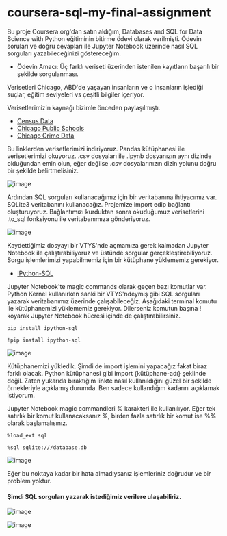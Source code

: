 # coursera-sql-my-final-assignment

Bu proje Coursera.org'dan satın aldığım, Databases and SQL for Data Science with Python eğitiminin bitirme ödevi olarak verilmişti. Ödevin soruları ve doğru cevapları ile Jupyter Notebook üzerinde nasıl SQL sorguları yazabileceğinizi göstereceğim.

- Ödevin Amacı: Üç farklı veriseti üzerinden istenilen kayıtların başarılı bir şekilde sorgulanması. 

Verisetleri Chicago, ABD'de yaşayan insanların ve o insanların işlediği suçlar, eğitim seviyeleri vs çeşitli bilgiler içeriyor.

Verisetlerimizin kaynağı bizimle önceden paylaşılmıştı. 
  - [Census Data](https://data.cityofchicago.org/Health-Human-Services/Census-Data-Selected-socioeconomic-indicators-in-C/kn9c-c2s2?utm_medium=Exinfluencer&utm_source=Exinfluencer&utm_content=000026UJ&utm_term=10006555&utm_id=NA-SkillsNetwork-Channel-SkillsNetworkCoursesIBMDeveloperSkillsNetworkDB0201ENSkillsNetwork22-2022-01-01)
  - [Chicago Public Schools](https://data.cityofchicago.org/Education/Chicago-Public-Schools-Progress-Report-Cards-2011-/9xs2-f89t?utm_medium=Exinfluencer&utm_source=Exinfluencer&utm_content=000026UJ&utm_term=10006555&utm_id=NA-SkillsNetwork-Channel-SkillsNetworkCoursesIBMDeveloperSkillsNetworkDB0201ENSkillsNetwork22-2022-01-01)
  - [Chicago Crime Data](https://data.cityofchicago.org/Public-Safety/Crimes-2001-to-Present/ijzp-q8t2?utm_medium=Exinfluencer&utm_source=Exinfluencer&utm_content=000026UJ&utm_term=10006555&utm_id=NA-SkillsNetwork-Channel-SkillsNetworkCoursesIBMDeveloperSkillsNetworkDB0201ENSkillsNetwork22-2022-01-01)

Bu linklerden verisetlerimizi indiriyoruz. Pandas kütüphanesi ile verisetlerimizi okuyoruz. .csv dosyaları ile .ipynb dosyanızın aynı dizinde olduğundan emin olun, eğer değilse .csv dosyalarınızın dizin yolunu doğru bir şekilde belirtmelisiniz.

![image](https://user-images.githubusercontent.com/28548881/210233262-add99d55-1360-437e-8047-d55e6e2d89bf.png)

Ardından SQL sorguları kullanacağımız için bir veritabanına ihtiyacımız var. SQLite3 veritabanını kullanacağız. Projemize import edip bağlantı oluşturuyoruz. Bağlantımızı kurduktan sonra okuduğumuz verisetlerini .to_sql fonksiyonu ile veritabanımıza gönderiyoruz.

![image](https://user-images.githubusercontent.com/28548881/210235547-59e587a5-bc0c-4c99-861c-8ef154c89eab.png)

Kaydettiğimiz dosyayı bir VTYS'nde açmamıza gerek kalmadan Jupyter Notebook ile çalıştırabiliyoruz ve üstünde sorgular gerçekleştirebiliyoruz. Sorgu işlemlerimizi yapabilmemiz için bir kütüphane yüklememiz gerekiyor.

  - [IPython-SQL](https://github.com/catherinedevlin/ipython-sql)

Jupyter Notebook'te magic commands olarak geçen bazı komutlar var. Python Kernel kullanırken sanki bir VTYS'ndeymiş gibi SQL sorguları yazarak veritabanımız üzerinde çalışabileceğiz. Aşağıdaki terminal komutu ile kütüphanemizi yüklememiz gerekiyor. Dilerseniz komutun başına ! koyarak Jupyter Notebook hücresi içinde de çalıştırabilirsiniz.

```
pip install ipython-sql
```
```
!pip install ipython-sql
```

![image](https://user-images.githubusercontent.com/28548881/210246162-47938b7f-fea9-46d6-a3bf-1ac28f2d4dfb.png)

Kütüphanemizi yükledik. Şimdi de import işlemini yapacağız fakat biraz farklı olacak. Python kütüphanesi gibi import {kütüphane-adı} şeklinde değil. Zaten yukarıda bıraktığım linkte nasıl kullanıldığını güzel bir şekilde örnekleriyle açıklamış durumda. Ben sadece kullandığım kadarını açıklamak istiyorum.

Jupyter Notebook magic commandleri % karakteri ile kullanılıyor. Eğer tek satırlık bir komut kullanacaksanız %, birden fazla satırlık bir komut ise %% olarak başlamalısınız.

```
%load_ext sql
```
```
%sql sqlite:///database.db
```
![image](https://user-images.githubusercontent.com/28548881/210246716-44755dba-13da-4887-8761-f339573ceba3.png)

Eğer bu noktaya kadar bir hata almadıysanız işlemleriniz doğrudur ve bir problem yoktur. 

#### Şimdi SQL sorguları yazarak istediğimiz verilere ulaşabiliriz.

![image](https://user-images.githubusercontent.com/28548881/210246955-5db0a795-a870-49da-8194-4431f7993b93.png)

![image](https://user-images.githubusercontent.com/28548881/210247028-3c7da13b-fc21-4725-826f-5431d2d913d1.png)

